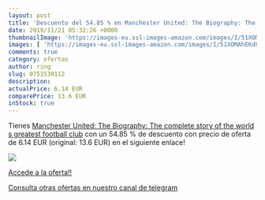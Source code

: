 ```yaml
---
layout: post
title: 'Descuento del 54.85 % en Manchester United: The Biography: The co'
date: 2019/11/21 05:32:26 +0000
thumbnailImage: 'https://images-eu.ssl-images-amazon.com/images/I/51XOMAhEKdL._SL200_.jpg'
images: [ 'https://images-eu.ssl-images-amazon.com/images/I/51XOMAhEKdL._SL200_.jpg' ]
comments: true
category: ofertas
author: ring
slug: 0751539112
description:
actualPrice: 6.14 EUR
comparePrice: 13.6 EUR
inStock: true
---
```


Tienes [Manchester United: The Biography: The complete story of the world s greatest football club](https://www.amazon.com/dp/0751539112/?tag=redken08-20) con un 54.85 % de descuento con precio de oferta de 6.14 EUR (original: 13.6 EUR) en el siguiente enlace!

[![](https://images-eu.ssl-images-amazon.com/images/I/51XOMAhEKdL._SL200_.jpg)](https://www.amazon.com/dp/0751539112/?tag=redken08-20)

[Accede a la oferta!!](https://www.amazon.com/dp/0751539112/?tag=redken08-20)

[Consulta otras ofertas en nuestro canal de telegram](https://t.me/s/ofertas25)
